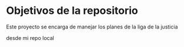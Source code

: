 # Objetivos de la repositorio

Este proyecto se encarga de manejar los planes de la liga de la justicia


desde mi repo local 
